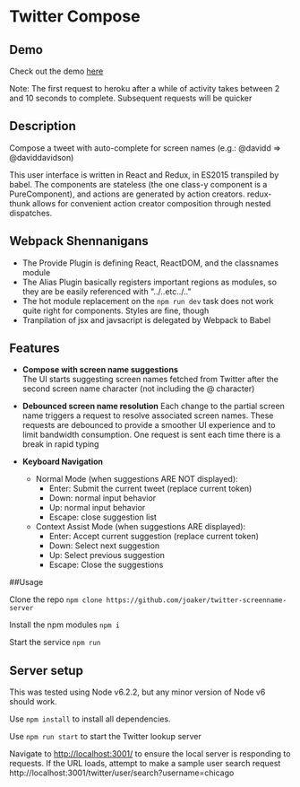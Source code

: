 # Twitter Compose

## Demo

Check out the demo [here](https://tweetify-composer.herokuapp.com/)

Note: The first request to heroku after a while of activity takes between 2 and 10 seconds to complete.  Subsequent requests will be quicker

## Description

Compose a tweet with auto-complete for screen names (e.g.: @davidd => @daviddavidson)

This user interface is written in React and Redux, in ES2015 transpiled by babel.  The components are stateless (the one class-y component is a PureComponent), and actions are generated by action creators.  redux-thunk allows for convenient action creator composition through nested dispatches.

## Webpack Shennanigans

- The Provide Plugin is defining React, ReactDOM, and the classnames module
- The Alias Plugin basically registers important regions as modules, so they are be easily referenced with "../..etc../.."
- The hot module replacement on the `npm run dev` task does not work quite right for components.  Styles are fine, though
- Tranpilation of jsx and javsacript is delegated by Webpack to Babel

## Features

- **Compose with screen name suggestions**  
The UI starts suggesting screen names fetched from Twitter after the second screen name character (not including the @ character)

- **Debounced screen name resolution**
Each change to the partial screen name triggers a request to resolve associated screen names.  These requests are debounced to provide a smoother UI experience and to limit bandwidth consumption.  One request is sent each time there is a break in rapid typing

- **Keyboard Navigation**
  - Normal Mode (when suggestions ARE NOT displayed):
    - Enter: Submit the current tweet (replace current token)
    - Down: normal input behavior
    - Up: normal input behavior
    - Escape: close suggestion list
  - Context Assist Mode (when suggestions ARE displayed):
    - Enter: Accept current suggestion (replace current token)
    - Down: Select next suggestion
    - Up: Select previous suggestion
    - Escape: Close the suggestions

##Usage

Clone the repo
`npm clone https://github.com/joaker/twitter-screenname-server`

Install the npm modules
`npm i`

Start the service
`npm run`

## Server setup

This was tested using Node v6.2.2, but any minor version of Node v6 should work.

Use `npm install` to install all dependencies.

Use `npm run start` to start the Twitter lookup server

Navigate to [http://localhost:3001/](http://localhost:3001/) to ensure the local server is responding to requests. If the URL loads, attempt to make a sample user search request http://localhost:3001/twitter/user/search?username=chicago
